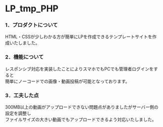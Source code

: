 # LP_tmp_PHP

### 1．プロダクトについて

HTML・CSSが少しわかる方が簡単にLPを作成できるテンプレートサイトを作成いたしました。

### 2．機能について

レスポンシブ対応を実装したことによりスマホでもPCでも管理者ログインをすると  
簡単にノーコードでの画像・動画投稿が可能となっております。
 
### 3．工夫した点

300MB以上の動画がアップロードできない問題点がありましたがサーバー側の設定を調整し  
ファイルサイズの大きい動画でもアップロードできるよう対応いたしました。
